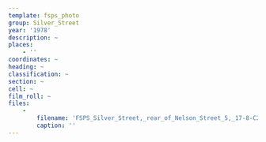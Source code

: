 ```yaml
---
template: fsps_photo
group: Silver_Street
year: '1978'
description: ~
places:
    - ''
coordinates: ~
heading: ~
classification: ~
section: ~
cell: ~
film_roll: ~
files:
    -
        filename: 'FSPS_Silver_Street,_rear_of_Nelson_Street_5,_17-8-C2_1978.png'
        caption: ''
---
```


